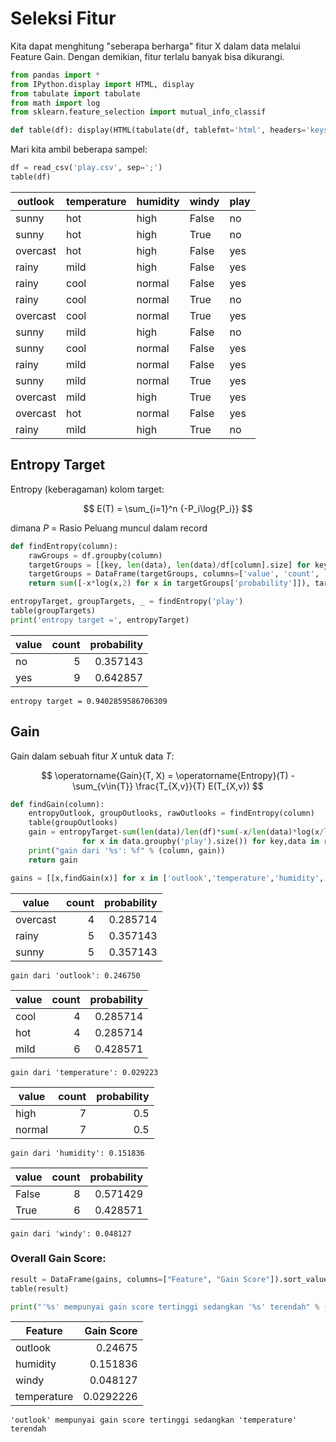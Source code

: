 # Seleksi Fitur

Kita dapat menghitung "seberapa berharga" fitur X dalam data melalui Feature Gain. Dengan demikian, fitur terlalu banyak bisa dikurangi.


```python
from pandas import *
from IPython.display import HTML, display
from tabulate import tabulate
from math import log
from sklearn.feature_selection import mutual_info_classif

def table(df): display(HTML(tabulate(df, tablefmt='html', headers='keys', showindex=False)))
```

Mari kita ambil beberapa sampel:


```python
df = read_csv('play.csv', sep=';')
table(df)
```


<table>
<thead>
<tr><th>outlook  </th><th>temperature  </th><th>humidity  </th><th>windy  </th><th>play  </th></tr>
</thead>
<tbody>
<tr><td>sunny    </td><td>hot          </td><td>high      </td><td>False  </td><td>no    </td></tr>
<tr><td>sunny    </td><td>hot          </td><td>high      </td><td>True   </td><td>no    </td></tr>
<tr><td>overcast </td><td>hot          </td><td>high      </td><td>False  </td><td>yes   </td></tr>
<tr><td>rainy    </td><td>mild         </td><td>high      </td><td>False  </td><td>yes   </td></tr>
<tr><td>rainy    </td><td>cool         </td><td>normal    </td><td>False  </td><td>yes   </td></tr>
<tr><td>rainy    </td><td>cool         </td><td>normal    </td><td>True   </td><td>no    </td></tr>
<tr><td>overcast </td><td>cool         </td><td>normal    </td><td>True   </td><td>yes   </td></tr>
<tr><td>sunny    </td><td>mild         </td><td>high      </td><td>False  </td><td>no    </td></tr>
<tr><td>sunny    </td><td>cool         </td><td>normal    </td><td>False  </td><td>yes   </td></tr>
<tr><td>rainy    </td><td>mild         </td><td>normal    </td><td>False  </td><td>yes   </td></tr>
<tr><td>sunny    </td><td>mild         </td><td>normal    </td><td>True   </td><td>yes   </td></tr>
<tr><td>overcast </td><td>mild         </td><td>high      </td><td>True   </td><td>yes   </td></tr>
<tr><td>overcast </td><td>hot          </td><td>normal    </td><td>False  </td><td>yes   </td></tr>
<tr><td>rainy    </td><td>mild         </td><td>high      </td><td>True   </td><td>no    </td></tr>
</tbody>
</table>


## Entropy Target

Entropy (keberagaman) kolom target:

$$ E(T) = \sum_{i=1}^n {-P_i\log{P_i}} $$


dimana $P$ = Rasio Peluang muncul dalam record


```python
def findEntropy(column):
    rawGroups = df.groupby(column)
    targetGroups = [[key, len(data), len(data)/df[column].size] for key,data in rawGroups]
    targetGroups = DataFrame(targetGroups, columns=['value', 'count', 'probability'])
    return sum([-x*log(x,2) for x in targetGroups['probability']]), targetGroups, rawGroups

entropyTarget, groupTargets, _ = findEntropy('play')
table(groupTargets)
print('entropy target =', entropyTarget)
```


<table>
<thead>
<tr><th>value  </th><th style="text-align: right;">  count</th><th style="text-align: right;">  probability</th></tr>
</thead>
<tbody>
<tr><td>no     </td><td style="text-align: right;">      5</td><td style="text-align: right;">     0.357143</td></tr>
<tr><td>yes    </td><td style="text-align: right;">      9</td><td style="text-align: right;">     0.642857</td></tr>
</tbody>
</table>


    entropy target = 0.9402859586706309
    

## Gain

Gain dalam sebuah fitur $X$ untuk data $T$:

$$ \operatorname{Gain}(T, X) = \operatorname{Entropy}(T) - \sum_{v\in{T}} \frac{T_{X,v}}{T} E(T_{X,v}) $$





```python
def findGain(column):
    entropyOutlook, groupOutlooks, rawOutlooks = findEntropy(column)
    table(groupOutlooks)
    gain = entropyTarget-sum(len(data)/len(df)*sum(-x/len(data)*log(x/len(data),2) 
                for x in data.groupby('play').size()) for key,data in rawOutlooks)
    print("gain dari '%s': %f" % (column, gain))
    return gain

gains = [[x,findGain(x)] for x in ['outlook','temperature','humidity','windy']]
```


<table>
<thead>
<tr><th>value   </th><th style="text-align: right;">  count</th><th style="text-align: right;">  probability</th></tr>
</thead>
<tbody>
<tr><td>overcast</td><td style="text-align: right;">      4</td><td style="text-align: right;">     0.285714</td></tr>
<tr><td>rainy   </td><td style="text-align: right;">      5</td><td style="text-align: right;">     0.357143</td></tr>
<tr><td>sunny   </td><td style="text-align: right;">      5</td><td style="text-align: right;">     0.357143</td></tr>
</tbody>
</table>


    gain dari 'outlook': 0.246750
    


<table>
<thead>
<tr><th>value  </th><th style="text-align: right;">  count</th><th style="text-align: right;">  probability</th></tr>
</thead>
<tbody>
<tr><td>cool   </td><td style="text-align: right;">      4</td><td style="text-align: right;">     0.285714</td></tr>
<tr><td>hot    </td><td style="text-align: right;">      4</td><td style="text-align: right;">     0.285714</td></tr>
<tr><td>mild   </td><td style="text-align: right;">      6</td><td style="text-align: right;">     0.428571</td></tr>
</tbody>
</table>


    gain dari 'temperature': 0.029223
    


<table>
<thead>
<tr><th>value  </th><th style="text-align: right;">  count</th><th style="text-align: right;">  probability</th></tr>
</thead>
<tbody>
<tr><td>high   </td><td style="text-align: right;">      7</td><td style="text-align: right;">          0.5</td></tr>
<tr><td>normal </td><td style="text-align: right;">      7</td><td style="text-align: right;">          0.5</td></tr>
</tbody>
</table>


    gain dari 'humidity': 0.151836
    


<table>
<thead>
<tr><th>value  </th><th style="text-align: right;">  count</th><th style="text-align: right;">  probability</th></tr>
</thead>
<tbody>
<tr><td>False  </td><td style="text-align: right;">      8</td><td style="text-align: right;">     0.571429</td></tr>
<tr><td>True   </td><td style="text-align: right;">      6</td><td style="text-align: right;">     0.428571</td></tr>
</tbody>
</table>


    gain dari 'windy': 0.048127
    

### Overall Gain Score:


```python
result = DataFrame(gains, columns=["Feature", "Gain Score"]).sort_values("Gain Score")[::-1]
table(result)

print("'%s' mempunyai gain score tertinggi sedangkan '%s' terendah" % (result.values[0,0], result.values[-1,0]))
```


<table>
<thead>
<tr><th>Feature    </th><th style="text-align: right;">  Gain Score</th></tr>
</thead>
<tbody>
<tr><td>outlook    </td><td style="text-align: right;">   0.24675  </td></tr>
<tr><td>humidity   </td><td style="text-align: right;">   0.151836 </td></tr>
<tr><td>windy      </td><td style="text-align: right;">   0.048127 </td></tr>
<tr><td>temperature</td><td style="text-align: right;">   0.0292226</td></tr>
</tbody>
</table>


    'outlook' mempunyai gain score tertinggi sedangkan 'temperature' terendah
    

